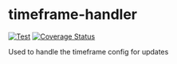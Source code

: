 # timeframe-handler

[![Test](https://github.com/violinist-dev/timeframe-handler/actions/workflows/test.yml/badge.svg)](https://github.com/violinist-dev/timeframe-handler/actions/workflows/test.yml)
[![Coverage Status](https://coveralls.io/repos/github/violinist-dev/timeframe-handler/badge.svg?branch=main)](https://coveralls.io/github/violinist-dev/timeframe-handler?branch=main)

Used to handle the timeframe config for updates 
